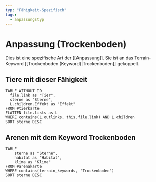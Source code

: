 ```yaml
---
typ: "Fähigkeit-Spezifisch"
tags:
  - anpassungstyp
---  
```


# Anpassung (Trockenboden)  
Dies ist eine spezifische Art der [[Anpassung]]. Sie ist an das Terrain-Keyword [[Trockenboden (Keyword)|Trockenboden]] gekoppelt.  

## Tiere mit dieser Fähigkeit  

```dataview 
TABLE WITHOUT ID   
  file.link as "Tier",   
  sterne as "Sterne",
  L.children.Effekt as "Effekt"
FROM #tierkarte
FLATTEN file.lists as L
WHERE contains(L.outlinks, this.file.link) AND L.children
SORT sterne DESC
```
## Arenen mit dem Keyword Trockenboden

```dataview 
TABLE   
	sterne as "Sterne",   
	habitat as "Habitat",   
	klima as "Klima" 
FROM #arenakarte 
WHERE contains(terrain_keywords, "Trockenboden") 
SORT sterne DESC
```